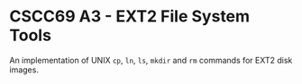 # CSCC69 A3 - EXT2 File System Tools
An implementation of UNIX `cp`, `ln`, `ls`, `mkdir` and `rm` commands for EXT2 disk images.
